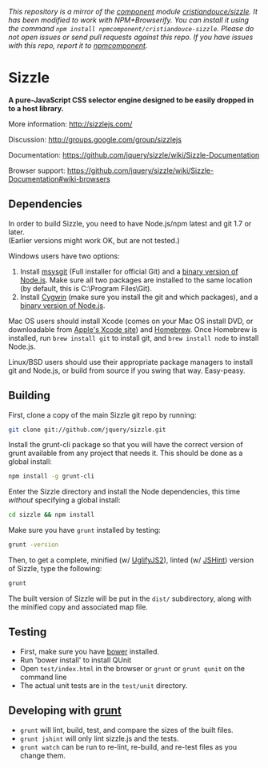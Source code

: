 *This repository is a mirror of the [component](http://component.io) module [cristiandouce/sizzle](http://github.com/cristiandouce/sizzle). It has been modified to work with NPM+Browserify. You can install it using the command `npm install npmcomponent/cristiandouce-sizzle`. Please do not open issues or send pull requests against this repo. If you have issues with this repo, report it to [npmcomponent](https://github.com/airportyh/npmcomponent).*
# Sizzle

__A pure-JavaScript CSS selector engine designed to be easily dropped in to a host library.__

More information: http://sizzlejs.com/

Discussion: http://groups.google.com/group/sizzlejs

Documentation: https://github.com/jquery/sizzle/wiki/Sizzle-Documentation

Browser support: https://github.com/jquery/sizzle/wiki/Sizzle-Documentation#wiki-browsers

Dependencies
---------------------------

In order to build Sizzle, you need to have Node.js/npm latest and git 1.7 or later.<br/>
(Earlier versions might work OK, but are not tested.)

Windows users have two options:

1. Install [msysgit](https://code.google.com/p/msysgit/) (Full installer for official Git) and a
   [binary version of Node.js](http://nodejs.org). Make sure all two packages are installed to the same
   location (by default, this is C:\Program Files\Git).
2. Install [Cygwin](http://cygwin.com/) (make sure you install the git and which packages), and
   a [binary version of Node.js](http://nodejs.org/).

Mac OS users should install Xcode (comes on your Mac OS install DVD, or downloadable from
[Apple's Xcode site](http://developer.apple.com/technologies/xcode.html)) and
[Homebrew](http://mxcl.github.com/homebrew/). Once Homebrew is installed, run `brew install git` to install git,
and `brew install node` to install Node.js.

Linux/BSD users should use their appropriate package managers to install git and Node.js, or build from source
if you swing that way. Easy-peasy.


Building
----------------------------

First, clone a copy of the main Sizzle git repo by running:

```bash
git clone git://github.com/jquery/sizzle.git
```

Install the grunt-cli package so that you will have the correct version of grunt available from any project that needs it. This should be done as a global install:

```bash
npm install -g grunt-cli
```

Enter the Sizzle directory and install the Node dependencies, this time *without* specifying a global install:

```bash
cd sizzle && npm install
```

Make sure you have `grunt` installed by testing:

```bash
grunt -version
```

Then, to get a complete, minified (w/ [UglifyJS2](https://github.com/mishoo/UglifyJS2)), linted (w/ [JSHint](http://jshint.com/)) version of Sizzle, type the following:

```bash
grunt
```

The built version of Sizzle will be put in the `dist/` subdirectory, along with the minified copy and associated map file.


Testing
----------------------------

- First, make sure you have [bower](http://bower.io/) installed.
- Run 'bower install' to install QUnit
- Open `test/index.html` in the browser or `grunt` or `grunt qunit` on the command line
- The actual unit tests are in the `test/unit` directory.

Developing with [grunt](http://gruntjs.com)
----------------------------

- `grunt` will lint, build, test, and compare the sizes of the built files.
- `grunt jshint` will only lint sizzle.js and the tests.
- `grunt watch` can be run to re-lint, re-build, and re-test files as you change them.
